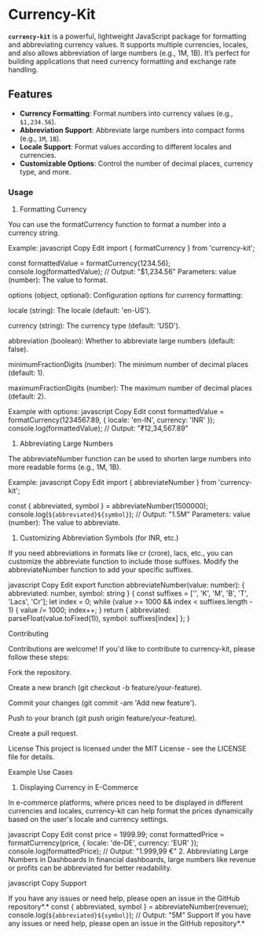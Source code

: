 # Currency-Kit

**`currency-kit`** is a powerful, lightweight JavaScript package for formatting and abbreviating currency values. It supports multiple currencies, locales, and also allows abbreviation of large numbers (e.g., 1M, 1B). It’s perfect for building applications that need currency formatting and exchange rate handling.

## Features

- **Currency Formatting**: Format numbers into currency values (e.g., `$1,234.56`).
- **Abbreviation Support**: Abbreviate large numbers into compact forms (e.g., `1M`, `1B`).
- **Locale Support**: Format values according to different locales and currencies.
- **Customizable Options**: Control the number of decimal places, currency type, and more.

### Usage

1. Formatting Currency

You can use the formatCurrency function to format a number into a currency string.

Example:
javascript
Copy
Edit
import { formatCurrency } from 'currency-kit';

const formattedValue = formatCurrency(1234.56);
console.log(formattedValue); // Output: "$1,234.56"
Parameters:
value (number): The value to format.

options (object, optional): Configuration options for currency formatting:

locale (string): The locale (default: 'en-US').

currency (string): The currency type (default: 'USD').

abbreviation (boolean): Whether to abbreviate large numbers (default: false).

minimumFractionDigits (number): The minimum number of decimal places (default: 1).

maximumFractionDigits (number): The maximum number of decimal places (default: 2).

Example with options:
javascript
Copy
Edit
const formattedValue = formatCurrency(1234567.89, { locale: 'en-IN', currency: 'INR' });
console.log(formattedValue); // Output: "₹12,34,567.89"

1. Abbreviating Large Numbers

The abbreviateNumber function can be used to shorten large numbers into more readable forms (e.g., 1M, 1B).

Example:
javascript
Copy
Edit
import { abbreviateNumber } from 'currency-kit';

const { abbreviated, symbol } = abbreviateNumber(1500000);
console.log(`${abbreviated}${symbol}`); // Output: "1.5M"
Parameters:
value (number): The value to abbreviate.

1. Customizing Abbreviation Symbols (for INR, etc.)

If you need abbreviations in formats like cr (crore), lacs, etc., you can customize the abbreviate function to include those suffixes. Modify the abbreviateNumber function to add your specific suffixes.

javascript
Copy
Edit
export function abbreviateNumber(value: number): { abbreviated: number, symbol: string } {
  const suffixes = ['', 'K', 'M', 'B', 'T', 'Lacs', 'Cr'];
  let index = 0;
  while (value >= 1000 && index < suffixes.length - 1) {
    value /= 1000;
    index++;
  }
  return { abbreviated: parseFloat(value.toFixed(1)), symbol: suffixes[index] };
}

Contributing

Contributions are welcome! If you'd like to contribute to currency-kit, please follow these steps:

Fork the repository.

Create a new branch (git checkout -b feature/your-feature).

Commit your changes (git commit -am 'Add new feature').

Push to your branch (git push origin feature/your-feature).

Create a pull request.

License
This project is licensed under the MIT License - see the LICENSE file for details.

Example Use Cases

1. Displaying Currency in E-Commerce

In e-commerce platforms, where prices need to be displayed in different currencies and locales, currency-kit can help format the prices dynamically based on the user's locale and currency settings.

javascript
Copy
Edit
const price = 1999.99;
const formattedPrice = formatCurrency(price, { locale: 'de-DE', currency: 'EUR' });
console.log(formattedPrice); // Output: "1.999,99 €"
2. Abbreviating Large Numbers in Dashboards
In financial dashboards, large numbers like revenue or profits can be abbreviated for better readability.

javascript
Copy
Support

If you have any issues or need help, please open an issue in the GitHub repository*.*
const { abbreviated, symbol } = abbreviateNumber(revenue);
console.log(`${abbreviated}${symbol}`); // Output: "5M"
Support
If you have any issues or need help, please open an issue in the GitHub repository*.*
